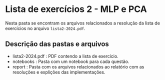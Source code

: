 # Lista de exercícios 2 - MLP e PCA

Nesta pasta se encontram os arquivos relacionados a resolução da lista de
exercícios no arquivo `lista2-2024.pdf`.

## Descrição das pastas e arquivos



- lista2-2024.pdf : PDF contendo a lista de exercício.
- notebooks : Pasta com um notebook para cada questão.
- report : Pasta com os arquivos relacionados ao relatório com as resoluções e explições das implementações.
